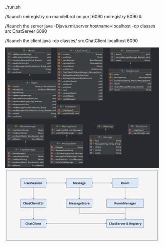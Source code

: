 ./run.sh

//launch rmiregistry on mandelbrot on port 6090
rmiregistry 6090 &

//launch the server
java -Djava.rmi.server.hostname=localhost  -cp classes src.ChatServer 6090

//launch the client
java -cp classes/ src.ChatClient localhost 6090

![diagram](diagram.png)
![diagram](high-level-d-agram.jpg)
